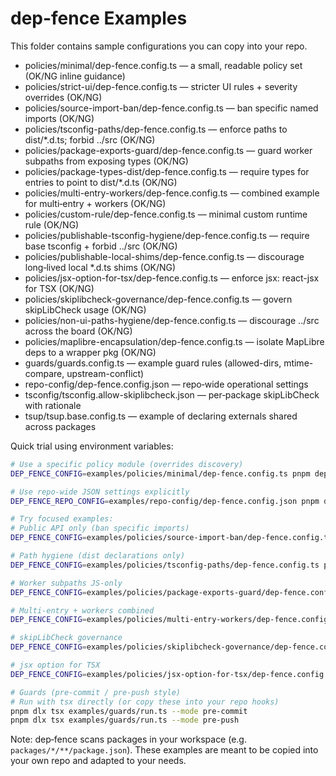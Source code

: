 # dep-fence Examples

This folder contains sample configurations you can copy into your repo.

- policies/minimal/dep-fence.config.ts — a small, readable policy set (OK/NG inline guidance)
- policies/strict-ui/dep-fence.config.ts — stricter UI rules + severity overrides (OK/NG)
- policies/source-import-ban/dep-fence.config.ts — ban specific named imports (OK/NG)
- policies/tsconfig-paths/dep-fence.config.ts — enforce paths to dist/*.d.ts; forbid ../src (OK/NG)
- policies/package-exports-guard/dep-fence.config.ts — guard worker subpaths from exposing types (OK/NG)
- policies/package-types-dist/dep-fence.config.ts — require types for entries to point to dist/*.d.ts (OK/NG)
- policies/multi-entry-workers/dep-fence.config.ts — combined example for multi‑entry + workers (OK/NG)
- policies/custom-rule/dep-fence.config.ts — minimal custom runtime rule (OK/NG)
- policies/publishable-tsconfig-hygiene/dep-fence.config.ts — require base tsconfig + forbid ../src (OK/NG)
- policies/publishable-local-shims/dep-fence.config.ts — discourage long‑lived local *.d.ts shims (OK/NG)
- policies/jsx-option-for-tsx/dep-fence.config.ts — enforce jsx: react-jsx for TSX (OK/NG)
- policies/skiplibcheck-governance/dep-fence.config.ts — govern skipLibCheck usage (OK/NG)
- policies/non-ui-paths-hygiene/dep-fence.config.ts — discourage ../src across the board (OK/NG)
- policies/maplibre-encapsulation/dep-fence.config.ts — isolate MapLibre deps to a wrapper pkg (OK/NG)
- guards/guards.config.ts — example guard rules (allowed-dirs, mtime-compare, upstream-conflict)
- repo-config/dep-fence.config.json — repo‑wide operational settings
- tsconfig/tsconfig.allow-skiplibcheck.json — per‑package skipLibCheck with rationale
- tsup/tsup.base.config.ts — example of declaring externals shared across packages

Quick trial using environment variables:

```bash
# Use a specific policy module (overrides discovery)
DEP_FENCE_CONFIG=examples/policies/minimal/dep-fence.config.ts pnpm dep-fence

# Use repo‑wide JSON settings explicitly
DEP_FENCE_REPO_CONFIG=examples/repo-config/dep-fence.config.json pnpm dep-fence

# Try focused examples:
# Public API only (ban specific imports)
DEP_FENCE_CONFIG=examples/policies/source-import-ban/dep-fence.config.ts pnpm dep-fence

# Path hygiene (dist declarations only)
DEP_FENCE_CONFIG=examples/policies/tsconfig-paths/dep-fence.config.ts pnpm dep-fence

# Worker subpaths JS-only
DEP_FENCE_CONFIG=examples/policies/package-exports-guard/dep-fence.config.ts pnpm dep-fence

# Multi-entry + workers combined
DEP_FENCE_CONFIG=examples/policies/multi-entry-workers/dep-fence.config.ts pnpm dep-fence

# skipLibCheck governance
DEP_FENCE_CONFIG=examples/policies/skiplibcheck-governance/dep-fence.config.ts pnpm dep-fence

# jsx option for TSX
DEP_FENCE_CONFIG=examples/policies/jsx-option-for-tsx/dep-fence.config.ts pnpm dep-fence

# Guards (pre-commit / pre-push style)
# Run with tsx directly (or copy these into your repo hooks)
pnpm dlx tsx examples/guards/run.ts --mode pre-commit
pnpm dlx tsx examples/guards/run.ts --mode pre-push
```

Note: dep‑fence scans packages in your workspace (e.g. `packages/*/**/package.json`).
These examples are meant to be copied into your own repo and adapted to your needs.
